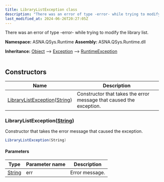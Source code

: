```yaml
---
title: LibraryListException class
description: "There was an error of type -error- while trying to modify the library list. "
last_modified_at: 2024-06-26T20:27:05Z
---
```


There was an error of type -error- while trying to modify the library list.

**Namespace:** ASNA.QSys.Runtime
**Assembly:** ASNA.QSys.Runtime.dll

**Inheritance:** [Object](https://docs.microsoft.com/en-us/dotnet/api/system.object) --> [Exception](https://docs.microsoft.com/en-us/dotnet/api/system.exception) --> [RuntimeException](/reference/runtime/qsys-runtime/runtime-exception.html)
<br>
<br>

## Constructors

| Name | Description |
| --- | --- |
| [LibraryListException](#librarylistexceptionstring)([String](https://docs.microsoft.com/en-us/dotnet/api/system.string)) | Constructor that takes the error message that caused the exception.

### LibraryListException([String](https://docs.microsoft.com/en-us/dotnet/api/system.string))

Constructor that takes the error message that caused the exception.

```cs
LibraryListException(String)
```

#### Parameters

| Type | Parameter name | Description
| --- | --- | ---
| [String](https://docs.microsoft.com/en-us/dotnet/api/system.string) | err | Error message.
